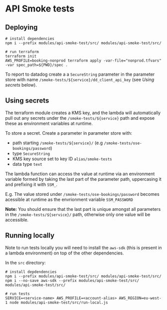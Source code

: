 # API Smoke tests

## Deploying

```
# install dependencies
npm i --prefix modules/api-smoke-test/src/ modules/api-smoke-test/src/

# run terraform
terraform init
AWS_PROFILE=booking-nonprod terraform apply -var-file="nonprod.tfvars" -var spec_path=${PWD}/spec .
```

To report to datadog create a a `SecureString` parameter in the parameter store with name `/smoke-tests/${service}/dd_client_api_key` (see *Using secrets* below). 


## Using secrets

The terraform module creates a KMS key, and the lambda will automatically pull out any secrets under the `/smoke-tests/${service}` path and expose these as environment variables at runtime.

To store a secret. Create a parameter in parameter store with:

 - path starting `/smoke-tests/${service}/` (e.g `/smoke-tests/ose-bookings/password`)
 - type `SecureString`
 - KMS key source set to key ID `alias/smoke-tests`
 - data type `text`

The lambda function can access the value at runtime via an environment variable formed by taking the last part of the parameter path, uppercasing it and prefixing it with `SSM_`. 

E.g. The value stored under `/smoke-tests/ose-bookings/password` becomes acessible at runtime as the envrionment variable `SSM_PASSWORD`

**Note:** You should ensure that the last part is unique amongst all parameters in the `/smoke-tests/${service}/` path, otherwise only one value will be accessible. 

## Running locally

Note to run tests locally you will need to install the `aws-sdk` (this is present in a lambda environment) on top of the other dependencies.

In the `src` directory:

```
# install depdendencies
npm i --prefix modules/api-smoke-test/src/ modules/api-smoke-test/src/
npm i --no-save aws-sdk --prefix modules/api-smoke-test/src/ modules/api-smoke-test/src/ 

# run tests
SERVICE=<service-name> AWS_PROFILE=<account-alias> AWS_REGION=eu-west-1 node modules/api-smoke-test/src/run-local.js
```    
